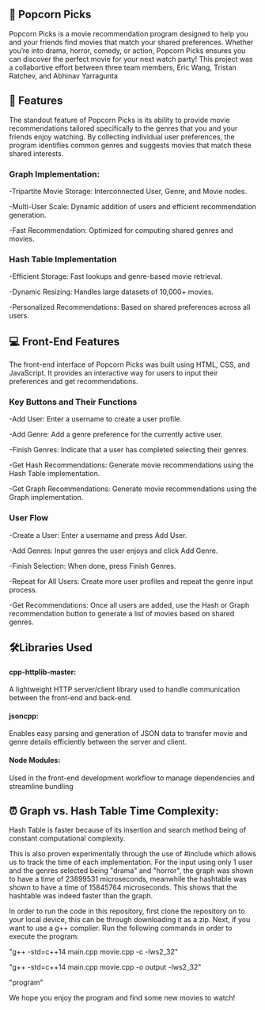 <h2> 🎥 Popcorn Picks </h2>

Popcorn Picks is a movie recommendation program designed to help you and your friends find movies that match your shared preferences. Whether you’re into drama, horror, comedy, or action, Popcorn Picks ensures you can discover the perfect movie for your next watch party! This project was a collabortive effort between three team members, Eric Wang, Tristan Ratchev, and Abhinav Yarragunta



<h2> 🚀 Features </h2>


The standout feature of Popcorn Picks is its ability to provide movie recommendations tailored specifically to the genres that you and your friends enjoy watching. By collecting individual user preferences, the program identifies common genres and suggests movies that match these shared interests.


<h3> Graph Implementation: </h3> 

  -Tripartite Movie Storage: Interconnected User, Genre, and Movie nodes.
  
  -Multi-User Scale: Dynamic addition of users and efficient recommendation generation.
  
  -Fast Recommendation: Optimized for computing shared genres and movies.



<h3> Hash Table Implementation</h3> 

  -Efficient Storage: Fast lookups and genre-based movie retrieval.
  
  -Dynamic Resizing: Handles large datasets of 10,000+ movies.
  
  -Personalized Recommendations: Based on shared preferences across all users.
  

<h2> 💻  Front-End Features </h2>

The front-end interface of Popcorn Picks was built using HTML, CSS, and JavaScript. It provides an interactive way for users to input their preferences and get recommendations.

<h3> Key Buttons and Their Functions </h3> 

  -Add User: Enter a username to create a user profile.
  
  -Add Genre: Add a genre preference for the currently active user.
  
  -Finish Genres: Indicate that a user has completed selecting their genres.
  
  -Get Hash Recommendations: Generate movie recommendations using the Hash Table implementation.
  
  -Get Graph Recommendations: Generate movie recommendations using the Graph implementation.


<h3> User Flow </h3> 

  -Create a User: Enter a username and press Add User.
  
  -Add Genres: Input genres the user enjoys and click Add Genre.
  
  -Finish Selection: When done, press Finish Genres.
  
  -Repeat for All Users: Create more user profiles and repeat the genre input process.
  
  -Get Recommendations: Once all users are added, use the Hash or Graph recommendation button to generate a list of movies based on shared genres.

  
<h2> 🛠️Libraries Used </h2>

<h4> cpp-httplib-master: </h4> 

A lightweight HTTP server/client library used to handle communication between the front-end and back-end.

<h4> jsoncpp: </h4> 

Enables easy parsing and generation of JSON data to transfer movie and genre details efficiently between the server and client.

<h4> Node Modules: </h4> 

Used in the front-end development workflow to manage dependencies and streamline bundling


 <h2> ⏰ Graph vs. Hash Table Time Complexity: </h2>

Hash Table is faster because of its insertion and search method being of constant computational complexity.

This is also proven experimentally through the use of #include which allows us to track the time of each implementation. For the input using only 1 user and the genres selected being "drama" and "horror", the graph was shown to have a time of 23899531 microseconds, meanwhile the hashtable was shown to have a time of 15845764 microseconds. This shows that the hashtable was indeed faster than the graph.

In order to run the code in this repository, first clone the repository on to your local device, this can be through downloading it as a zip. Next, if you want to use a g++ complier. Run the following commands in order to execute the program:

"g++ -std=c++14 main.cpp movie.cpp -c -lws2_32"

"g++ -std=c++14 main.cpp movie.cpp -o output -lws2_32"

"program"

We hope you enjoy the program and find some new movies to watch!
